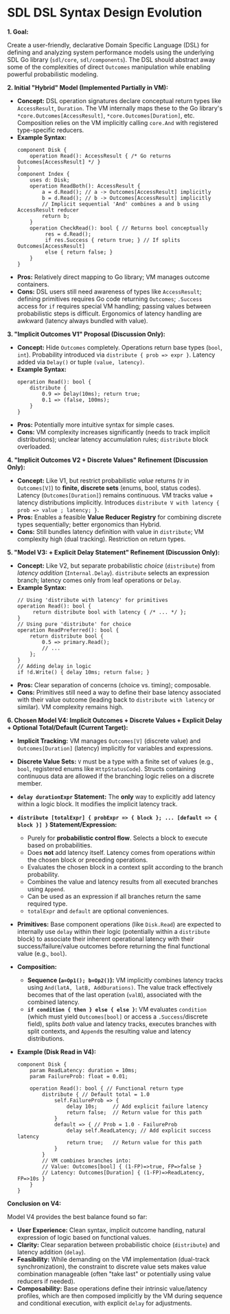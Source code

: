 # SDL DSL Syntax Design Evolution

**1. Goal:**

Create a user-friendly, declarative Domain Specific Language (DSL) for defining and analyzing system performance models using the underlying SDL Go library (`sdl/core`, `sdl/components`). The DSL should abstract away some of the complexities of direct `Outcomes` manipulation while enabling powerful probabilistic modeling.

**2. Initial "Hybrid" Model (Implemented Partially in VM):**

*   **Concept:** DSL operation signatures declare conceptual return types like `AccessResult`, `Duration`. The VM internally maps these to the Go library's `*core.Outcomes[AccessResult]`, `*core.Outcomes[Duration]`, etc. Composition relies on the VM implicitly calling `core.And` with registered type-specific reducers.
*   **Example Syntax:**
    ```dsl
    component Disk {
        operation Read(): AccessResult { /* Go returns Outcomes[AccessResult] */ }
    }
    component Index {
        uses d: Disk;
        operation ReadBoth(): AccessResult {
            a = d.Read(); // a -> Outcomes[AccessResult] implicitly
            b = d.Read(); // b -> Outcomes[AccessResult] implicitly
            // Implicit sequential 'And' combines a and b using AccessResult reducer
            return b;
        }
        operation CheckRead(): bool { // Returns bool conceptually
             res = d.Read();
             if res.Success { return true; } // If splits Outcomes[AccessResult]
             else { return false; }
        }
    }
    ```
*   **Pros:** Relatively direct mapping to Go library; VM manages outcome containers.
*   **Cons:** DSL users still need awareness of types like `AccessResult`; defining primitives requires Go code returning `Outcomes`; `.Success` access for `if` requires special VM handling; passing values between probabilistic steps is difficult. Ergonomics of latency handling are awkward (latency always bundled with value).

**3. "Implicit Outcomes V1" Proposal (Discussion Only):**

*   **Concept:** Hide `Outcomes` completely. Operations return base types (`bool`, `int`). Probability introduced via `distribute { prob => expr }`. Latency added via `Delay()` or tuple `(value, latency)`.
*   **Example Syntax:**
    ```dsl
    operation Read(): bool {
        distribute {
            0.9 => Delay(10ms); return true;
            0.1 => (false, 100ms);
        }
    }
    ```
*   **Pros:** Potentially more intuitive syntax for simple cases.
*   **Cons:** VM complexity increases significantly (needs to track implicit distributions); unclear latency accumulation rules; `distribute` block overloaded.

**4. "Implicit Outcomes V2 + Discrete Values" Refinement (Discussion Only):**

*   **Concept:** Like V1, but restrict probabilistic *value* returns (`V` in `Outcomes[V]`) to **finite, discrete sets** (enums, bool, status codes). Latency (`Outcomes[Duration]`) remains continuous. VM tracks value + latency distributions implicitly. Introduces `distribute V with latency { prob => value ; latency; }`.
*   **Pros:** Enables a feasible **Value Reducer Registry** for combining discrete types sequentially; better ergonomics than Hybrid.
*   **Cons:** Still bundles latency definition with value in `distribute`; VM complexity high (dual tracking). Restriction on return types.

**5. "Model V3: + Explicit Delay Statement" Refinement (Discussion Only):**

*   **Concept:** Like V2, but separate probabilistic *choice* (`distribute`) from *latency addition* (`Internal.Delay`). `distribute` selects an expression branch; latency comes only from leaf operations or `Delay`.
*   **Example Syntax:**
    ```dsl
    // Using 'distribute with latency' for primitives
    operation Read(): bool {
         return distribute bool with latency { /* ... */ };
    }
    // Using pure 'distribute' for choice
    operation ReadPreferred(): bool {
        return distribute bool {
            0.5 => primary.Read();
            // ...
        };
    }
    // Adding delay in logic
    if !d.Write() { delay 10ms; return false; }
    ```
*   **Pros:** Clear separation of concerns (choice vs. timing); composable.
*   **Cons:** Primitives still need a way to define their base latency associated with their value outcome (leading back to `distribute with latency` or similar). VM complexity remains high.

**6. Chosen Model V4: Implicit Outcomes + Discrete Values + Explicit Delay + Optional Total/Default (Current Target):**

*   **Implicit Tracking:** VM manages `Outcomes[V]` (discrete value) and `Outcomes[Duration]` (latency) implicitly for variables and expressions.
*   **Discrete Value Sets:** `V` must be a type with a finite set of values (e.g., `bool`, registered enums like `HttpStatusCode`). Structs containing continuous data are allowed if the branching logic relies on a discrete member.
*   **`delay durationExpr` Statement:** The **only** way to explicitly add latency within a logic block. It modifies the implicit latency track.
*   **`distribute [totalExpr] { probExpr => { block }; ... [default => { block }] }` Statement/Expression:**
    *   Purely for **probabilistic control flow**. Selects a block to execute based on probabilities.
    *   Does **not** add latency itself. Latency comes from operations *within* the chosen block or preceding operations.
    *   Evaluates the chosen block in a context split according to the branch probability.
    *   Combines the value and latency results from all executed branches using `Append`.
    *   Can be used as an expression if all branches return the same required type.
    *   `totalExpr` and `default` are optional conveniences.
*   **Primitives:** Base component operations (like `Disk.Read`) are expected to internally use `delay` within their logic (potentially within a `distribute` block) to associate their inherent operational latency with their success/failure/value outcomes before returning the final functional value (e.g., `bool`).
*   **Composition:**
    *   **Sequence (`a=Op1(); b=Op2()`):** VM implicitly combines latency tracks using `And(latA, latB, AddDurations)`. The value track effectively becomes that of the last operation (`valB`), associated with the combined latency.
    *   **`if condition { then } else { else }`:** VM evaluates `condition` (which must yield `Outcomes[bool]` or access a `.Success`/discrete field), splits *both* value and latency tracks, executes branches with split contexts, and `Append`s the resulting value and latency distributions.

*   **Example (Disk Read in V4):**
    ```dsl
    component Disk {
        param ReadLatency: duration = 10ms;
        param FailureProb: float = 0.01;

        operation Read(): bool { // Functional return type
            distribute { // Default total = 1.0
                self.FailureProb => {
                    delay 10s;     // Add explicit failure latency
                    return false;  // Return value for this path
                }
                default => { // Prob = 1.0 - FailureProb
                    delay self.ReadLatency; // Add explicit success latency
                    return true;   // Return value for this path
                }
            }
            // VM combines branches into:
            // Value: Outcomes[bool] { (1-FP)=>true, FP=>false }
            // Latency: Outcomes[Duration] { (1-FP)=>ReadLatency, FP=>10s }
        }
    }
    ```

**Conclusion on V4:**

Model V4 provides the best balance found so far:

*   **User Experience:** Clean syntax, implicit outcome handling, natural expression of logic based on functional values.
*   **Clarity:** Clear separation between probabilistic choice (`distribute`) and latency addition (`delay`).
*   **Feasibility:** While demanding on the VM implementation (dual-track synchronization), the constraint to discrete value sets makes value combination manageable (often "take last" or potentially using value reducers if needed).
*   **Composability:** Base operations define their intrinsic value/latency profiles, which are then composed implicitly by the VM during sequence and conditional execution, with explicit `delay` for adjustments.
